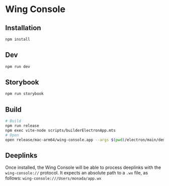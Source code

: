 # Wing Console

## Installation

```sh
npm install
```

## Dev

```sh
npm run dev
```

## Storybook

```sh
npm run storybook
```

## Build

```sh
# Build
npm run release
npm exec vite-node scripts/builderElectronApp.mts
# Open
open release/mac-arm64/wing-console.app --args $(pwd)/electron/main/demo.wx
```

## Deeplinks

Once installed, the Wing Console will be able to process deeplinks with the `wing-console://` protocol. It expects an absolute path to a `.wx` file, as follows: `wing-console:///Users/monada/app.wx`
